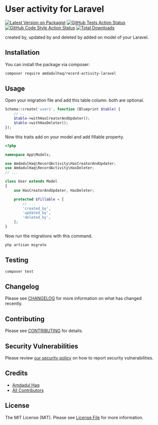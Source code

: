 # User activity for Laravel

[![Latest Version on Packagist](https://img.shields.io/packagist/v/amdadulhaq/record-activity-laravel.svg?style=flat-square)](https://packagist.org/packages/amdadulhaq/record-activity-laravel)
[![GitHub Tests Action Status](https://img.shields.io/github/actions/workflow/status/amdad121/record-activity-laravel/run-tests.yml?branch=main&label=tests&style=flat-square)](https://github.com/amdad121/record-activity-laravel/actions?query=workflow%3Arun-tests+branch%3Amain)
[![GitHub Code Style Action Status](https://img.shields.io/github/actions/workflow/status/amdad121/record-activity-laravel/fix-php-code-style-issues.yml?branch=main&label=code%20style&style=flat-square)](https://github.com/amdad121/record-activity-laravel/actions?query=workflow%3A"Fix+PHP+code+style+issues"+branch%3Amain)
[![Total Downloads](https://img.shields.io/packagist/dt/amdadulhaq/record-activity-laravel.svg?style=flat-square)](https://packagist.org/packages/amdadulhaq/record-activity-laravel)

created by, updated by and deleted by added on model of your Laravel.

## Installation

You can install the package via composer:

```bash
composer require amdadulhaq/record-activity-laravel
```

## Usage

Open your migration file and add this table column. both are optional.

```php
Schema::create('users', function (Blueprint $table) {
    // ...
    $table->withHasCreatorAndUpdater();
    $table->withHasDeleter();
});
```

Now this traits add on your model and add fillable property.

```php
<?php

namespace App\Models;

use AmdadulHaq\RecordActivity\HasCreatorAndUpdater;
use AmdadulHaq\RecordActivity\HasDeleter;
// ...

class User extends Model
{
    use HasCreatorAndUpdater, HasDeleter;

    protected $fillable = [
        // ...
        'created_by',
        'updated_by',
        'deleted_by',
    ];
}
```

Now run the migrations with this command.

```bash
php artisan migrate
```

## Testing

```bash
composer test
```

## Changelog

Please see [CHANGELOG](CHANGELOG.md) for more information on what has changed recently.

## Contributing

Please see [CONTRIBUTING](CONTRIBUTING.md) for details.

## Security Vulnerabilities

Please review [our security policy](../../security/policy) on how to report security vulnerabilities.

## Credits

-   [Amdadul Haq](https://github.com/amdad121)
-   [All Contributors](../../contributors)

## License

The MIT License (MIT). Please see [License File](LICENSE.md) for more information.
